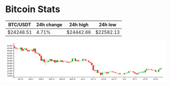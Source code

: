 # Bitcoin Stats

BTC/USDT|24h change|24h high|24h low|
|---|---|---|---|
|$24248.51|4.71%|$24442.66|$22582.13|

<img src="./chart.svg">
